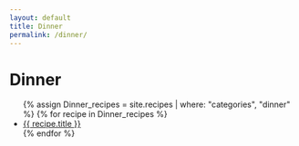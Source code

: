 ```yaml
---
layout: default
title: Dinner
permalink: /dinner/
---
```



<h1>Dinner</h1>

<ul>
  {% assign Dinner_recipes = site.recipes | where: "categories", "dinner" %}
  {% for recipe in Dinner_recipes %}
    <li><a href="{{ recipe.url }}">{{ recipe.title }}</a></li>
  {% endfor %}
</ul>